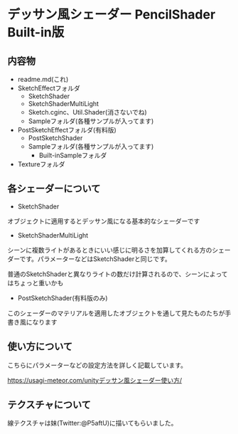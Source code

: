 # デッサン風シェーダー  PencilShader Built-in版

## 内容物
- readme.md(これ)
- SketchEffectフォルダ
    - SketchShader
    - SketchShaderMultiLight
    - Sketch.cginc、Util.Shader(消さないでね)
    - Sampleフォルダ(各種サンプルが入ってます)
- PostSketchEffectフォルダ(有料版)
    - PostSketchShader
    - Sampleフォルダ(各種サンプルが入ってます)
        - Built-inSampleフォルダ
- Textureフォルダ

## 各シェーダーについて

- SketchShader

オブジェクトに適用するとデッサン風になる基本的なシェーダーです

- SketchShaderMultiLight

シーンに複数ライトがあるときにいい感じに明るさを加算してくれる方のシェーダーです。パラメーターなどはSketchShaderと同じです。

普通のSketchShaderと異なりライトの数だけ計算されるので、シーンによってはちょっと重いかも

- PostSketchShader(有料版のみ)

このシェーダーのマテリアルを適用したオブジェクトを通して見たものたちが手書き風になります


## 使い方について

こちらにパラメーターなどの設定方法を詳しく記載しています。

https://usagi-meteor.com/unityデッサン風シェーダー使い方/



## テクスチャについて

線テクスチャは妹(Twitter:@P5aftU)に描いてもらいました。



